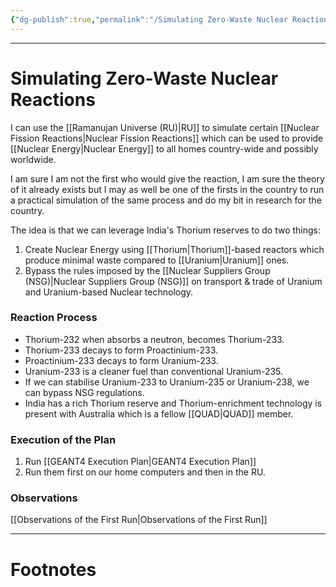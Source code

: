 ```yaml
---
{"dg-publish":true,"permalink":"/Simulating Zero-Waste Nuclear Reactions/","tags":["Physics","#idea"]}
---
```



---
# Simulating Zero-Waste Nuclear Reactions
I can use the [[Ramanujan Universe (RU)\|RU]] to simulate certain [[Nuclear Fission Reactions\|Nuclear Fission Reactions]] which can be used to provide [[Nuclear Energy\|Nuclear Energy]] to all homes country-wide and possibly worldwide.

I am sure I am not the first who would give the reaction, I am sure the theory of it already exists but I may as well be one of the firsts in the country to run a practical simulation of the same process and do my bit in research for the country.

The idea is that we can leverage India's Thorium reserves to do two things:
1. Create Nuclear Energy using [[Thorium\|Thorium]]-based reactors which produce minimal waste compared to [[Uranium\|Uranium]] ones.
2. Bypass the rules imposed by the [[Nuclear Suppliers Group (NSG)\|Nuclear Suppliers Group (NSG)]] on transport & trade of Uranium and Uranium-based Nuclear technology.

### Reaction Process
- Thorium-232 when absorbs a neutron, becomes Thorium-233.
- Thorium-233 decays to form Proactinium-233.
- Proactinium-233 decays to form Uranium-233.
- Uranium-233 is a cleaner fuel than conventional Uranium-235.
- If we can stabilise Uranium-233 to Uranium-235 or Uranium-238, we can bypass NSG regulations.
- India has a rich Thorium reserve and Thorium-enrichment technology is present with Australia which is a fellow [[QUAD\|QUAD]] member.

### Execution of the Plan
1. Run [[GEANT4 Execution Plan\|GEANT4 Execution Plan]]
2. Run them first on our home computers and then in the RU.

### Observations
[[Observations of the First Run\|Observations of the First Run]]

---
# Footnotes